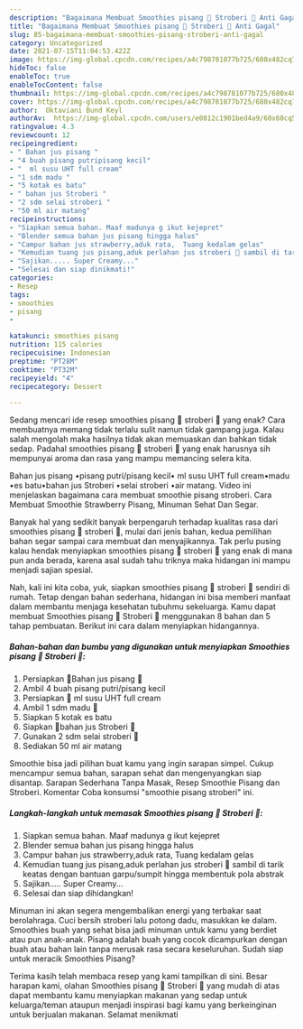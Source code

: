 ```yaml
---
description: "Bagaimana Membuat Smoothies pisang 🍌 Stroberi 🍓 Anti Gagal"
title: "Bagaimana Membuat Smoothies pisang 🍌 Stroberi 🍓 Anti Gagal"
slug: 85-bagaimana-membuat-smoothies-pisang-stroberi-anti-gagal
category: Uncategorized
date: 2021-07-15T11:04:53.422Z
image: https://img-global.cpcdn.com/recipes/a4c798781077b725/680x482cq70/smoothies-pisang-stroberi-foto-resep-utama.jpg
hideToc: false
enableToc: true
enableTocContent: false
thumbnail: https://img-global.cpcdn.com/recipes/a4c798781077b725/680x482cq70/smoothies-pisang-stroberi-foto-resep-utama.jpg
cover: https://img-global.cpcdn.com/recipes/a4c798781077b725/680x482cq70/smoothies-pisang-stroberi-foto-resep-utama.jpg
author:  Oktaviani Bund Keyl
authorAv:  https://img-global.cpcdn.com/users/e0812c1901bed4a9/60x60cq50/avatar.jpg
ratingvalue: 4.3
reviewcount: 12
recipeingredient:
- " Bahan jus pisang "
- "4 buah pisang putripisang kecil"
- "  ml susu UHT full cream"
- "1 sdm madu "
- "5 kotak es batu"
- " bahan jus Stroberi "
- "2 sdm selai stroberi "
- "50 ml air matang"
recipeinstructions:
- "Siapkan semua bahan. Maaf madunya g ikut kejepret"
- "Blender semua bahan jus pisang hingga halus"
- "Campur bahan jus strawberry,aduk rata,  Tuang kedalam gelas"
- "Kemudian tuang jus pisang,aduk perlahan jus stroberi 🍓 sambil di tarik keatas dengan bantuan garpu/sumpit hingga membentuk pola abstrak"
- "Sajikan..... Super Creamy..."
- "Selesai dan siap dinikmati!"
categories:
- Resep
tags:
- smoothies
- pisang
- 

katakunci: smoothies pisang  
nutrition: 115 calories
recipecuisine: Indonesian
preptime: "PT28M"
cooktime: "PT32M"
recipeyield: "4"
recipecategory: Dessert

---
```



Sedang mencari ide resep smoothies pisang 🍌 stroberi 🍓 yang enak? Cara membuatnya memang tidak terlalu sulit namun tidak gampang juga. Kalau salah mengolah maka hasilnya tidak akan memuaskan dan bahkan tidak sedap. Padahal smoothies pisang 🍌 stroberi 🍓 yang enak harusnya sih mempunyai aroma dan rasa yang mampu memancing selera kita.


Bahan jus pisang •pisang putri/pisang kecil• ml susu UHT full cream•madu •es batu•bahan jus Stroberi •selai stroberi •air matang. Video ini menjelaskan bagaimana cara membuat smoothie pisang stroberi. Cara Membuat Smoothie Strawberry Pisang, Minuman Sehat Dan Segar.

Banyak hal yang sedikit banyak berpengaruh terhadap kualitas rasa dari smoothies pisang 🍌 stroberi 🍓, mulai dari jenis bahan, kedua pemilihan bahan segar sampai cara membuat dan menyajikannya. Tak perlu pusing kalau hendak menyiapkan smoothies pisang 🍌 stroberi 🍓 yang enak di mana pun anda berada, karena asal sudah tahu triknya maka hidangan ini mampu menjadi sajian spesial.


Nah, kali ini kita coba, yuk, siapkan smoothies pisang 🍌 stroberi 🍓 sendiri di rumah. Tetap dengan bahan sederhana, hidangan ini bisa memberi manfaat dalam membantu menjaga kesehatan tubuhmu sekeluarga. Kamu dapat membuat Smoothies pisang 🍌 Stroberi 🍓 menggunakan 8 bahan dan 5 tahap pembuatan. Berikut ini cara dalam menyiapkan hidangannya.

<!--inarticleads1-->

##### Bahan-bahan dan bumbu yang digunakan untuk menyiapkan Smoothies pisang 🍌 Stroberi 🍓:

1. Persiapkan  🍃Bahan jus pisang 🍌
1. Ambil 4 buah pisang putri/pisang kecil
1. Persiapkan  💯 ml susu UHT full cream
1. Ambil 1 sdm madu 🍯
1. Siapkan 5 kotak es batu
1. Siapkan  🍃bahan jus Stroberi 🍓
1. Gunakan 2 sdm selai stroberi 🍓
1. Sediakan 50 ml air matang


Smoothie bisa jadi pilihan buat kamu yang ingin sarapan simpel. Cukup mencampur semua bahan, sarapan sehat dan mengenyangkan siap disantap. Sarapan Sederhana Tanpa Masak, Resep Smoothie Pisang dan Stroberi. Komentar Coba konsumsi &#34;smoothie pisang stroberi&#34; ini. 

<!--inarticleads2-->

##### Langkah-langkah untuk memasak Smoothies pisang 🍌 Stroberi 🍓:

1. Siapkan semua bahan. Maaf madunya g ikut kejepret
1. Blender semua bahan jus pisang hingga halus
1. Campur bahan jus strawberry,aduk rata,  Tuang kedalam gelas
1. Kemudian tuang jus pisang,aduk perlahan jus stroberi 🍓 sambil di tarik keatas dengan bantuan garpu/sumpit hingga membentuk pola abstrak
1. Sajikan..... Super Creamy...
1. Selesai dan siap dihidangkan!

Minuman ini akan segera mengembalikan energi yang terbakar saat berolahraga. Cuci bersih stroberi lalu potong dadu, masukkan ke dalam. Smoothies buah yang sehat bisa jadi minuman untuk kamu yang berdiet atau pun anak-anak. Pisang adalah buah yang cocok dicampurkan dengan buah atau bahan lain tanpa merusak rasa secara keseluruhan. Sudah siap untuk meracik Smoothies Pisang? 

Terima kasih telah membaca resep yang kami tampilkan di sini. Besar harapan kami, olahan Smoothies pisang 🍌 Stroberi 🍓 yang mudah di atas dapat membantu kamu menyiapkan makanan yang sedap untuk keluarga/teman ataupun menjadi inspirasi bagi kamu yang berkeinginan untuk berjualan makanan. Selamat menikmati
